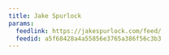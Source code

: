 ```yaml
---
title: Jake Spurlock
params:
  feedlink: https://jakespurlock.com/feed/
  feedid: a5f68428a4a55856e3765a386f56c3b3
---
```

